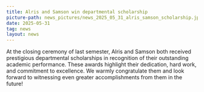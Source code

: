 ```yaml
---
title: Alris and Samson win departmental scholarship
picture-path: news_pictures/news_2025_05_31_alris_samson_scholarship.jpg
date: 2025-05-31
tag: news
layout: news
---
```


At the closing ceremony of last semester, Alris and Samson both received prestigious departmental scholarships in recognition of their outstanding academic performance. These awards highlight their dedication, hard work, and commitment to excellence. We warmly congratulate them and look forward to witnessing even greater accomplishments from them in the future!